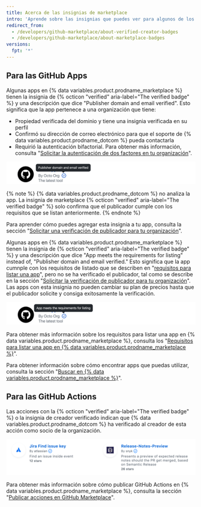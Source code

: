 ```yaml
---
title: Acerca de las insignias de marketplace
intro: 'Aprende sobre las insignias que puedes ver para algunos de los listados de apps y acciones en {% data variables.product.prodname_marketplace %}.'
redirect_from:
  - /developers/github-marketplace/about-verified-creator-badges
  - /developers/github-marketplace/about-marketplace-badges
versions:
  fpt: '*'
---
```


## Para las GitHub Apps

Algunas apps en {% data variables.product.prodname_marketplace %} tienen la insignia de {% octicon "verified" aria-label="The verified badge" %} y una descripción que dice "Publisher domain and email verified". Esto significa que la app pertenece a una organización que tiene:

- Propiedad verificada del dominio y tiene una insignia verificada en su perfil
- Confirmó su dirección de correo electrónico para que el soporte de {% data variables.product.prodname_dotcom %} pueda contactarla
- Requirió la autenticación bifactorial. Para obtener más información, consulta "[Solicitar la autenticación de dos factores en tu organización](/organizations/keeping-your-organization-secure/requiring-two-factor-authentication-in-your-organization)".

![Insignia de Marketplace para las GitHub Apps](/assets/images/marketplace/apps-with-verified-publisher-badge-tooltip.png)

{% note %}
{% data variables.product.prodname_dotcom %} no analiza la app. La insignia de marketplace {% octicon "verified" aria-label="The verified badge" %} solo confirma que el publicador cumple con los requisitos que se listan anteriormente.
{% endnote %}

Para aprender cómo puedes agregar esta insignia a tu app, consulta la sección "[Solicitar una verificación de publicador para tu organización](/developers/github-marketplace/applying-for-publisher-verification-for-your-organization)".

Algunas apps en {% data variables.product.prodname_marketplace %} tienen la insignia de {% octicon "verified" aria-label="The verified badge" %} y una descripción que dice "App meets the requirements for listing" instead of, "Publisher domain and email verified." Esto significa que la app cumnple con los requisitos de listado que se describen en "[requisitos para listar una app](/developers/github-marketplace/requirements-for-listing-an-app)", pero no se ha verificado el publicador, tal como se describe en la sección "[Solicitar la verificación de publicador para tu organización](/developers/github-marketplace/applying-for-publisher-verification-for-your-organization)". Las apps con esta insignia no pueden cambiar su plan de precios hasta que el publicador solicite y consiga exitosamente la verificación.

![Insignia de Marketplace para las GitHub Apps](/assets/images/marketplace/apps-with-unverified-publisher-badge-tooltip.png)

Para obtener más información sobre los requisitos para listar una app en {% data variables.product.prodname_marketplace %}, consulta los "[Requisitos para listar una app en {% data variables.product.prodname_marketplace %}](/marketplace/getting-started/requirements-for-listing-an-app-on-github-marketplace/)".

Para obtener información sobre cómo encontrar apps que puedas utilizar, consulta la sección "[Buscar en {% data variables.product.prodname_marketplace %}](/search-github/searching-on-github/searching-github-marketplace)".

## Para las GitHub Actions

Las acciones con la {% octicon "verified" aria-label="The verified badge" %} o la insignia de creador verificado indican que {% data variables.product.prodname_dotcom %} ha verificado al creador de esta acción como socio de la organización.

![Insignia de creador verificado para las GitHub Actions](/assets/images/marketplace/verified-creator-badge-for-actions.png)

Para obtener más información sobre cómo publicar GitHub Actions en {% data variables.product.prodname_marketplace %}, consulta la sección "[Publicar acciones en GitHub Marketplace](/actions/creating-actions/publishing-actions-in-github-marketplace)".
